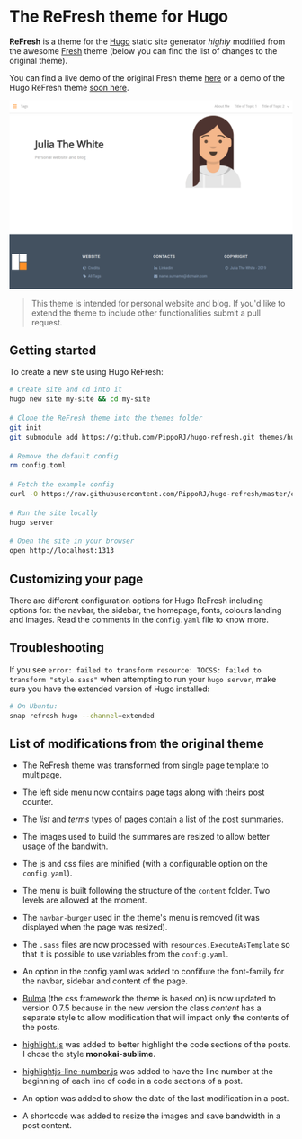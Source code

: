 # The ReFresh theme for Hugo

**ReFresh** is a theme for the [Hugo](https://gohugo.io) static site generator _highly_ modified from the awesome [Fresh](https://github.com/StefMa/hugo-fresh) theme (below you can find the list of changes to the original theme). 

You can find a live demo of the original Fresh theme [here](https://themes.gohugo.io/theme/hugo-fresh/) or a demo of the Hugo ReFresh theme [soon here](https://themes.gohugo.io/theme/).

![ReFresh theme logo](images/screenshot.png)

> This theme is intended for personal website and blog. If you'd like to extend the theme to include other functionalities submit a pull request.

## Getting started

To create a new site using Hugo ReFresh:

```bash
# Create site and cd into it
hugo new site my-site && cd my-site

# Clone the ReFresh theme into the themes folder
git init
git submodule add https://github.com/PippoRJ/hugo-refresh.git themes/hugo-refresh

# Remove the default config
rm config.toml

# Fetch the example config
curl -O https://raw.githubusercontent.com/PippoRJ/hugo-refresh/master/exampleSite/config.yaml

# Run the site locally
hugo server

# Open the site in your browser
open http://localhost:1313
```

## Customizing your page

There are different configuration options for Hugo ReFresh including options for: the navbar, the sidebar, the homepage, fonts, colours landing and images. 
Read the comments in the `config.yaml` file to know more.

## Troubleshooting

If you see `error: failed to transform resource: TOCSS: failed to transform "style.sass"` when attempting to run your `hugo server`, make sure you have the extended version of Hugo installed:

```bash
# On Ubuntu:
snap refresh hugo --channel=extended
```

## List of modifications from the original theme

* The ReFresh theme was transformed from single page template to multipage. 

* The left side menu now contains page tags along with theirs post counter.

* The _list_ and _terms_ types of pages contain a list of the post summaries.

* The images used to build the summares are resized to allow better usage of the bandwith.

* The js and css files are minified (with a configurable option on the `config.yaml`).

* The menu is built following the structure of the `content` folder. Two levels are allowed at the moment.

* The `navbar-burger` used in the theme's menu is removed (it was displayed when the page was resized).

* The `.sass` files are now processed with `resources.ExecuteAsTemplate` so that it is possible to use variables from the `config.yaml`.

* An option in the config.yaml was added to confifure the font-family for the navbar, sidebar and content of the page.

* [Bulma](https://bulma.io/) (the css framework the theme is based on) is now updated to version 0.7.5 because in the new version the class _content_ has a separate style to allow modification that will impact only the contents of the posts.

* [highlight.js](https://highlightjs.org/) was added to better highlight the code sections of the posts. I chose the style **monokai-sublime**.

* [highlightjs-line-number.js](https://github.com/wcoder/highlightjs-line-numbers.js/) was added to have the line number at the beginning of each line of code in a code sections of a post.

* An option was added to show the date of the last modification in a post.

* A shortcode was added to resize the images and save bandwidth in a post content.
